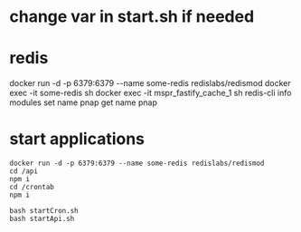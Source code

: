 # change var in start.sh if needed

# redis
docker run -d -p 6379:6379 --name some-redis redislabs/redismod
docker exec -it some-redis sh
docker exec -it mspr_fastify_cache_1 sh
redis-cli
info modules
set name pnap
get name pnap
# start applications
`docker run -d -p 6379:6379 --name some-redis redislabs/redismod`   
`cd /api`   
`npm i`   
`cd /crontab`   
`npm i` 

`bash startCron.sh`   
`bash startApi.sh`   

